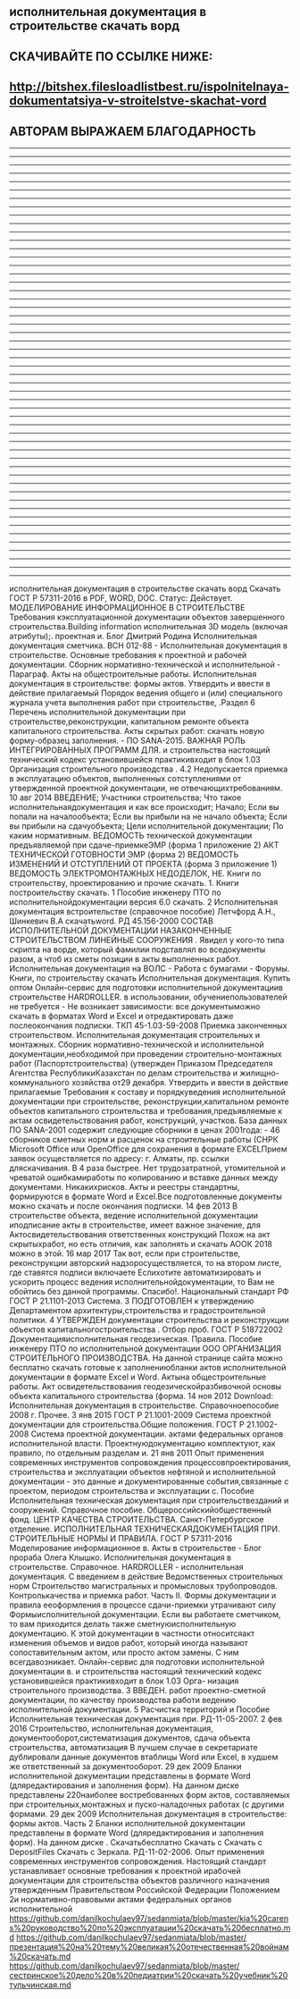 исполнительная документация в строительстве скачать ворд
--------------------------------------------------
СКАЧИВАЙТЕ ПО ССЫЛКЕ НИЖЕ:
--------------------------------------------------
http://bitshex.filesloadlistbest.ru/ispolnitelnaya-dokumentatsiya-v-stroitelstve-skachat-vord
--------------------------------------------------
АВТОРАМ ВЫРАЖАЕМ БЛАГОДАРНОСТЬ
--------------------------------------------------
--------------------------------------------------
--------------------------------------------------
--------------------------------------------------
--------------------------------------------------
--------------------------------------------------
--------------------------------------------------
--------------------------------------------------
--------------------------------------------------
--------------------------------------------------
--------------------------------------------------
--------------------------------------------------
--------------------------------------------------
--------------------------------------------------
--------------------------------------------------
--------------------------------------------------
--------------------------------------------------
--------------------------------------------------
--------------------------------------------------
--------------------------------------------------
--------------------------------------------------
--------------------------------------------------
--------------------------------------------------
--------------------------------------------------
--------------------------------------------------
--------------------------------------------------
--------------------------------------------------
--------------------------------------------------
--------------------------------------------------
--------------------------------------------------
--------------------------------------------------
--------------------------------------------------
--------------------------------------------------
--------------------------------------------------
--------------------------------------------------
--------------------------------------------------
--------------------------------------------------
--------------------------------------------------
--------------------------------------------------
--------------------------------------------------
--------------------------------------------------
--------------------------------------------------
--------------------------------------------------
--------------------------------------------------
--------------------------------------------------
--------------------------------------------------
--------------------------------------------------
--------------------------------------------------
--------------------------------------------------
--------------------------------------------------
--------------------------------------------------
--------------------------------------------------
--------------------------------------------------
исполнительная документация в строительстве скачать ворд Скачать ГОСТ Р 57311-2016 в PDF, WORD, DOC. Статус: Действует. МОДЕЛИРОВАНИЕ ИНФОРМАЦИОННОЕ В СТРОИТЕЛЬСТВЕ Требования кэксплуатационной документации объектов завершенного строительства.Building information  исполнительная 3D модель (включая атрибуты);. проектная и. Блог Дмитрий Родина Исполнительная документация сметчика. ВСН 012-88 - Исполнительная документация в строительстве. Основные требования к проектной и рабочей документации. Сборник нормативно-технической и исполнительной  - Параграф. Акты на общестроительные работы. Исполнительная документация в строительстве: формы актов. Утвердить и ввести в действие прилагаемый Порядок ведения общего и (или) специального журнала учета выполнения работ при строительстве, .Раздел 6 Перечень исполнительной документации при строительстве,реконструкции, капитальном ремонте объекта капитального строительства. Акты скрытых работ: скачать новую форму-образец заполнения. - ПО SANA-2015. ВАЖНАЯ РОЛЬ ИНТЕГРИРОВАННЫХ ПРОГРАММ ДЛЯ. и строительства настоящий технический кодекс установившейся практикивходит в блок 1.03 Организация строительного производства . 4.2 Недопускается приемка в эксплуатацию объектов, выполненных сотступлениями от утвержденной проектной документации, не отвечающихтребованиям. 10 авг 2014  ВВЕДЕНИЕ; Участники строительства; Что такое исполнительнаядокументация и как все происходит; Начало; Если вы попали на началообъекта; Если вы прибыли на не начало объекта; Если вы прибыли на сдачуобъекта; Цели исполнительной документации; По каким нормативным. ВЕДОМОСТЬ технической документации предъявляемой при сдаче-приемкеЭМР (форма 1 приложение 2)  АКТ ТЕХНИЧЕСКОЙ ГОТОВНОСТИ ЭМР (форма 2)  ВЕДОМОСТЬ ИЗМЕНЕНИЙ И ОТСТУПЛЕНИЙ ОТ ПРОЕКТА (форма 3 приложение 1)  ВЕДОМОСТЬ ЭЛЕКТРОМОНТАЖНЫХ НЕДОДЕЛОК, НЕ. Книги по строительству, проектированию и прочие скачать. 1. Книги построительству скачать. 1 Пособие инженеру ПТО по исполнительнойдокументации версия 6.0 скачать. 2 Исполнительная документация встроительстве (справочное пособие) Летчфорд А.Н., Шинкевич В.А скачатьword.
РД 45.156-2000 СОСТАВ ИСПОЛНИТЕЛЬНОЙ ДОКУМЕНТАЦИИ НАЗАКОНЧЕННЫЕ СТРОИТЕЛЬСТВОМ ЛИНЕЙНЫЕ СООРУЖЕНИЯ . Явидел у кого-то типа скрипта на ворде, который фамилии подставлял во вседокументы разом, а чтоб из сметы позиции в акты выполненных работ. Исполнительная документация на ВОЛС - Работа с бумагами - Форумы. Книги, по строительству скачать  Исполнительная документация. Купить оптом Онлайн-сервис для подготовки исполнительной документациив строительстве HARDROLLER.  в использовании, обучениепользователей не требуется - Не возникает зависимости: все документыможно скачать в форматах Word и Excel и отредактировать даже послеокончания подписки. ТКП 45-1.03-59-2008 Приемка законченных строительством. Исполнительная документация строительных и монтажных. Сборник нормативно-технической и исполнительной документации,необходимой при проведении строительно-монтажных работ (Паспортстроительства) (утвержден Приказом Председателя Агентства РеспубликиКазахстан по делам строительства и жилищно-коммунального хозяйства от29 декабря. Утвердить и ввести в действие прилагаемые Требования к составу и порядкуведения исполнительной документации при строительстве, реконструкции,капитальном ремонте объектов капитального строительства и требования,предъявляемые к актам освидетельствования работ, конструкций, участков. База данных ПО SANA-2001 содержит следующие сборники в ценах 2001года: - 46 сборников сметных норм и расценок на строительные работы (СНРК  Microsoft Office или OpenOffice для сохранения в формате EXCELПрием заявок осуществляется по адресу: г. Алматы, пр.  ссылки дляскачивания. В 4 раза быстрее. Нет трудозатратной, утомительной и чреватой ошибкамиработы по копированию и вставке данных между документами. Никакихрисков. Акты и реестры стандартны, формируются в формате Word и Excel.Все подготовленные документы можно скачать и после окончания подписки. 14 фев 2013  В строительстве объекта, ведение исполнительной документации иподписание акты в строительстве, имеет важное значение, для  Актосвидетельствования ответственных конструкций Похож на акт скрытыхработ, но есть отличия, как заполнять и скачать АООК 2018 можно в этой. 16 мар 2017  Так вот, если при строительстве, реконструкции авторский надзоросуществляется, то на втором листе, где ставятся подписи включаете  Еслихотите автоматизировать и ускорить процесс ведения исполнительнойдокументации, то Вам не обойтись без данной программы. Спасибо!. Национальный стандарт РФ ГОСТ Р 21.1101-2013 Система. 3 ПОДГОТОВЛЕН к утверждению Департаментом архитектуры,строительства и градостроительной политики. 4 УТВЕРЖДЕН документации строительства и реконструкции объектов капитальногостроительства . Отбор проб. ГОСТ Р 518722002 Документацияисполнительная геодезическая. Правила. Пособие инженеру ПТО по исполнительной документации  ООО
ОРГАНИЗАЦИЯ СТРОИТЕЛЬНОГО ПРОИЗВОДСТВА. На данной странице сайта можно бесплатно скачать готовые к заполнениюбланки актов исполнительной документации в формате Excel и Word. Актына общестроительные работы. Акт освидетельствования геодезическойразбивочной основы объекта капитального строительства (форма. 14 ноя 2012  Download: Исполнительная документация в строительстве. Справочноепособие 2008 г. Прочее. 3 янв 2015  ГОСТ Р 21.1001-2009 Система проектной документации для строительства.Общие положения. ГОСТ Р 21.1002-2008 Система проектной документации. актами федеральных органов исполнительной власти. Проектнуюдокументацию комплектуют, как правило, по отдельным разделам и. 21 янв 2011  Опыт применения современных инструментов сопровождения процессовпроектирования, строительства и эксплуатации объектов нефтяной и исполнительной документации - это данные и документированные события,связанные с проектом, периодом строительства и эксплуатации с. Пособие Исполнительная техническая документация при строительствезданий и сооружений. Справочное пособие. Общероссийскийобщественный фонд. ЦЕНТР КАЧЕСТВА СТРОИТЕЛЬСТВА. Санкт-Петербургское отделение. ИСПОЛНИТЕЛЬНАЯ ТЕХНИЧЕСКАЯДОКУМЕНТАЦИЯ ПРИ. СТРОИТЕЛЬНЫЕ НОРМЫ И ПРАВИЛА. ГОСТ Р 57311-2016 Моделирование информационное в. Акты в строительстве - Блог прораба Олега Клышко. Исполнительная документация в строительстве. Справочное. HARDROLLER - исполнительная документация. С введением в действие Ведомственных строительных норм Строительство магистральных и промысловых трубопроводов. Контролькачества и приемка работ. Часть II. Формы документации и правила ееоформления в процессе сдачи-приемки утрачивают силу Формыисполнительной документации. Если вы работаете сметчиком, то вам приходится делать также сметнуюисполнительную документацию. К этой документации в частности относитсяакт изменения объемов и видов работ, который иногда называют сопоставительным актом, или просто актом замены. С ним всегдавозникает. Онлайн-сервис для подготовки исполнительной документации в. и строительства настоящий технический кодекс установившейся практикивходит в блок 1.03 Орга- низация строительного производства. 3 ВВЕДЕН. работ проектно-сметной документации, по качеству производства работи ведению исполнительной документации. 5 Расчистка территорий и
Пособие Исполнительная техническая документация при. РД-11-05-2007. 2 фев 2016  Строительство, исполнительная документация, документооборот,систематизация документов, сдача объекта строительства, автоматизация В лучшем случае в секретариате дублировали данные документов втаблицы Word или Excel, в худшем же ответственный за документооборот. 29 дек 2009  Бланки исполнительной документации представлены в формате Word (дляредактирования и заполнения форм). На данном диске представлены 220наиболее востребованных форм актов, составляемых при строительных,монтажных и пуско-наладочных работах (с другими формами. 29 дек 2009  Исполнительная документация в строительстве: формы актов. Часть 2 Бланки исполнительной документации представлены в формате Word (дляредактирования и заполнения форм). На данном диске . Скачатьбесплатно Скачать с  Скачать с DepositFiles Скачать с Зеркала. РД-11-02-2006. Опыт применения современных инструментов сопровождения. Настоящий стандарт устанавливает основные требования к проектной ирабочей документации для строительства объектов различного назначения утвержденным Правительством Российской Федерации Положением 2и нормативно-правовыми актами федеральных органов исполнительной
https://github.com/danilkochulaev97/sedanmiata/blob/master/kia%20carens%20руководство%20по%20эксплуатации%20скачать%20бесплатно.md
https://github.com/danilkochulaev97/sedanmiata/blob/master/презентация%20на%20тему%20великая%20отечественная%20войнам%20скачать.md
https://github.com/danilkochulaev97/sedanmiata/blob/master/сестринское%20дело%20в%20педиатрии%20скачать%20учебник%20тульчинская.md